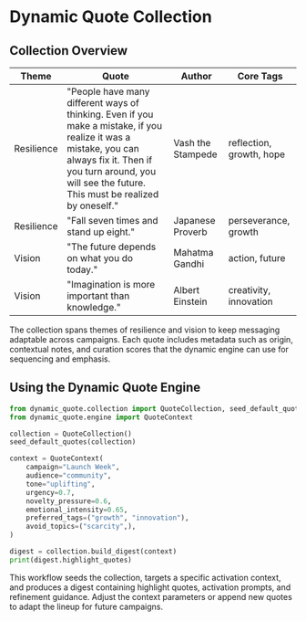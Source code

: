 # Dynamic Quote Collection

## Collection Overview

| Theme | Quote | Author | Core Tags |
| --- | --- | --- | --- |
| Resilience | "People have many different ways of thinking. Even if you make a mistake, if you realize it was a mistake, you can always fix it. Then if you turn around, you will see the future. This must be realized by oneself." | Vash the Stampede | reflection, growth, hope |
| Resilience | "Fall seven times and stand up eight." | Japanese Proverb | perseverance, growth |
| Vision | "The future depends on what you do today." | Mahatma Gandhi | action, future |
| Vision | "Imagination is more important than knowledge." | Albert Einstein | creativity, innovation |

The collection spans themes of resilience and vision to keep messaging adaptable across campaigns. Each quote includes metadata such as origin, contextual notes, and curation scores that the dynamic engine can use for sequencing and emphasis.

## Using the Dynamic Quote Engine

```python
from dynamic_quote.collection import QuoteCollection, seed_default_quotes
from dynamic_quote.engine import QuoteContext

collection = QuoteCollection()
seed_default_quotes(collection)

context = QuoteContext(
    campaign="Launch Week",
    audience="community",
    tone="uplifting",
    urgency=0.7,
    novelty_pressure=0.6,
    emotional_intensity=0.65,
    preferred_tags=("growth", "innovation"),
    avoid_topics=("scarcity",),
)

digest = collection.build_digest(context)
print(digest.highlight_quotes)
```

This workflow seeds the collection, targets a specific activation context, and produces a digest containing highlight quotes, activation prompts, and refinement guidance. Adjust the context parameters or append new quotes to adapt the lineup for future campaigns.
